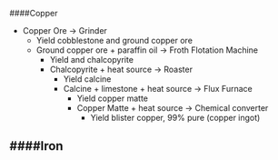 ####Copper
  - Copper Ore -> Grinder
    - Yield cobblestone and ground copper ore
    - Ground copper ore + paraffin oil -> Froth Flotation Machine
      - Yield and chalcopyrite
      - Chalcopyrite + heat source -> Roaster
        - Yield calcine
        - Calcine + limestone + heat source -> Flux Furnace
          - Yield copper matte
          - Copper Matte + heat source -> Chemical converter
            - Yield blister copper, 99% pure (copper ingot)

####Iron
  - 
